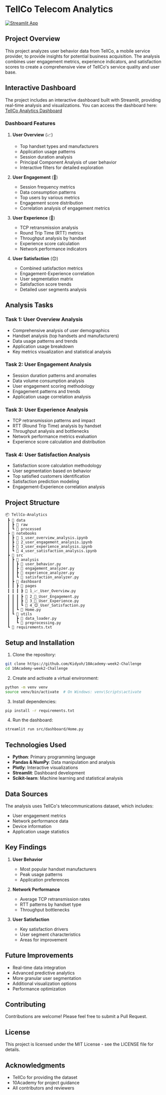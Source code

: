# TellCo Telecom Analytics

[![Streamlit App](https://static.streamlit.io/badges/streamlit_badge_black_white.svg)](https://tellco-10x.streamlit.app/)

## Project Overview
This project analyzes user behavior data from TellCo, a mobile service provider, to provide insights for potential business acquisition. The analysis combines user engagement metrics, experience indicators, and satisfaction scores to create a comprehensive view of TellCo's service quality and user base.

## Interactive Dashboard
The project includes an interactive dashboard built with Streamlit, providing real-time analysis and visualizations. You can access the dashboard here: [TellCo Analytics Dashboard](YOUR_DASHBOARD_LINK_HERE)

### Dashboard Features
1. **User Overview** (📈)
   - Top handset types and manufacturers
   - Application usage patterns
   - Session duration analysis
   - Principal Component Analysis of user behavior
   - Interactive filters for detailed exploration

2. **User Engagement** (👥)
   - Session frequency metrics
   - Data consumption patterns
   - Top users by various metrics
   - Engagement score distribution
   - Correlation analysis of engagement metrics

3. **User Experience** (🌟)
   - TCP retransmission analysis
   - Round Trip Time (RTT) metrics
   - Throughput analysis by handset
   - Experience score calculation
   - Network performance indicators

4. **User Satisfaction** (😊)
   - Combined satisfaction metrics
   - Engagement-Experience correlation
   - User segmentation matrix
   - Satisfaction score trends
   - Detailed user segments analysis

## Analysis Tasks

### Task 1: User Overview Analysis
- Comprehensive analysis of user demographics
- Handset analysis (top handsets and manufacturers)
- Data usage patterns and trends
- Application usage breakdown
- Key metrics visualization and statistical analysis

### Task 2: User Engagement Analysis
- Session duration patterns and anomalies
- Data volume consumption analysis
- User engagement scoring methodology
- Engagement patterns and trends
- Application usage correlation analysis

### Task 3: User Experience Analysis
- TCP retransmission patterns and impact
- RTT (Round Trip Time) analysis by handset
- Throughput analysis and bottlenecks
- Network performance metrics evaluation
- Experience score calculation and distribution

### Task 4: User Satisfaction Analysis
- Satisfaction score calculation methodology
- User segmentation based on behavior
- Top satisfied customers identification
- Satisfaction prediction modeling
- Engagement-Experience correlation analysis

## Project Structure
```
📦 TellCo-Analytics
 ┣ 📂 data
 ┃ ┣ 📂 raw
 ┃ ┗ 📂 processed
 ┣ 📂 notebooks
 ┃ ┣ 📜 1_user_overview_analysis.ipynb
 ┃ ┣ 📜 2_user_engagement_analysis.ipynb
 ┃ ┣ 📜 3_user_experience_analysis.ipynb
 ┃ ┗ 📜 4_user_satisfaction_analysis.ipynb
 ┣ 📂 src
 ┃ ┣ 📂 analysis
 ┃ ┃ ┣ 📜 user_behavior.py
 ┃ ┃ ┣ 📜 engagement_analyzer.py
 ┃ ┃ ┣ 📜 experience_analyzer.py
 ┃ ┃ ┗ 📜 satisfaction_analyzer.py
 ┃ ┣ 📂 dashboard
 ┃ ┃ ┣ 📂 pages
 ┃ ┃ ┃ ┣ 📜 1_📈_User_Overview.py
 ┃ ┃ ┃ ┣ 📜 2_👥_User_Engagement.py
 ┃ ┃ ┃ ┣ 📜 3_🌟_User_Experience.py
 ┃ ┃ ┃ ┗ 📜 4_😊_User_Satisfaction.py
 ┃ ┃ ┗ 📜 Home.py
 ┃ ┗ 📂 utils
 ┃   ┣ 📜 data_loader.py
 ┃   ┗ 📜 preprocessing.py
 ┗ 📜 requirements.txt
```

## Setup and Installation

1. Clone the repository:
```bash
git clone https://github.com/Kidyoh/10Academy-week2-Challenge
cd 10Academy-week2-Challenge
```

2. Create and activate a virtual environment:
```bash
python -m venv venv
source venv/bin/activate  # On Windows: venv\Scripts\activate
```

3. Install dependencies:
```bash
pip install -r requirements.txt
```

4. Run the dashboard:
```bash
streamlit run src/dashboard/Home.py
```

## Technologies Used
- **Python**: Primary programming language
- **Pandas & NumPy**: Data manipulation and analysis
- **Plotly**: Interactive visualizations
- **Streamlit**: Dashboard development
- **Scikit-learn**: Machine learning and statistical analysis

## Data Sources
The analysis uses TellCo's telecommunications dataset, which includes:
- User engagement metrics
- Network performance data
- Device information
- Application usage statistics

## Key Findings
1. **User Behavior**
   - Most popular handset manufacturers
   - Peak usage patterns
   - Application preferences

2. **Network Performance**
   - Average TCP retransmission rates
   - RTT patterns by handset type
   - Throughput bottlenecks

3. **User Satisfaction**
   - Key satisfaction drivers
   - User segment characteristics
   - Areas for improvement

## Future Improvements
- Real-time data integration
- Advanced predictive analytics
- More granular user segmentation
- Additional visualization options
- Performance optimization

## Contributing
Contributions are welcome! Please feel free to submit a Pull Request.

## License
This project is licensed under the MIT License - see the LICENSE file for details.

## Acknowledgments
- TellCo for providing the dataset
- 10Academy for project guidance
- All contributors and reviewers 